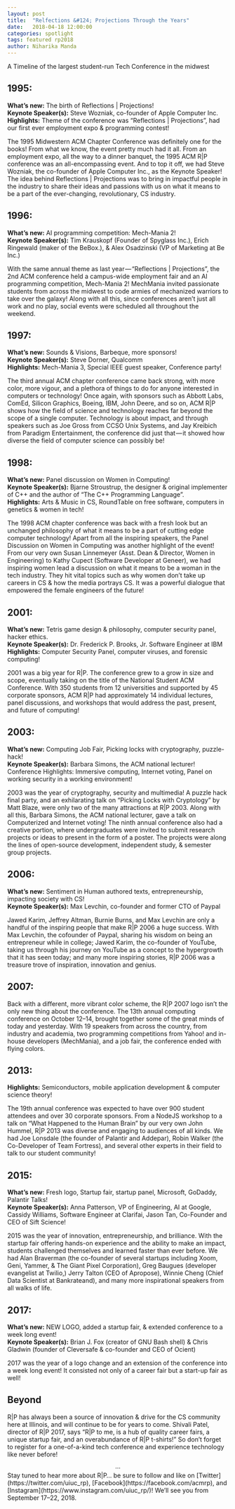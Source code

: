 ```yaml
---
layout: post
title:  "Relfections &#124; Projections Through the Years"
date:   2018-04-18 12:00:00
categories: spotlight
tags: featured rp2018
author: Niharika Manda
---
```


A Timeline of the largest student-run Tech Conference in the midwest  

## 1995: 
**What’s new:** The birth of Reflections &#124; Projections!   
**Keynote Speaker(s):** Steve Wozniak, co-founder of Apple Computer Inc.   
**Highlights:** Theme of the conference was “Reflections &#124; Projections”, had our first ever employment expo & programming contest!  

The 1995 Midwestern ACM Chapter Conference was definitely one for the books! From what we know, the event pretty much had it all. From an employment expo, all the way to a dinner banquet, the 1995 ACM R&#124;P conference was an all-encompassing event. And to top it off, we had Steve Wozniak, the co-founder of Apple Computer Inc., as the Keynote Speaker! The idea behind Reflections &#124; Projections was to bring in impactful people in the industry to share their ideas and passions with us on what it means to be a part of the ever-changing, revolutionary, CS industry.

## 1996:
**What’s new:** AI programming competition: Mech-Mania 2!  
**Keynote Speaker(s):** Tim Krauskopf (Founder of Spyglass Inc.), Erich Ringewald (maker of the BeBox.), & Alex Osadzinski (VP of Marketing at Be Inc.)  

With the same annual theme as last year — “Reflections &#124; Projections”, the 2nd ACM conference held a campus-wide employment fair and an AI programming competition, Mech-Mania 2! MechMania invited passionate students from across the midwest to code armies of mechanized warriors to take over the galaxy! Along with all this, since conferences aren’t just all work and no play, social events were scheduled all throughout the weekend.

## 1997:
**What’s new:** Sounds & Visions, Barbeque, more sponsors!  
**Keynote Speaker(s):** Steve Dorner, Qualcomm  
**Highlights:** Mech-Mania 3, Special IEEE guest speaker, Conference party!  

The third annual ACM chapter conference came back strong, with more color, more vigour, and a plethora of things to do for anyone interested in computers or technology! Once again, with sponsors such as Abbott Labs, ComEd, Silicon Graphics, Boeing, IBM, John Deere, and so on, ACM R&#124;P shows how the field of science and technology reaches far beyond the scope of a single computer. Technology is about impact, and through speakers such as Joe Gross from CCSO Unix Systems, and Jay Kreibich from Paradigm Entertainment, the conference did just that — it showed how diverse the field of computer science can possibly be!

## 1998:
**What’s new:** Panel discussion on Women in Computing!  
**Keynote Speaker(s):** Bjarne Stroustrup, the designer & original implementer of C++ and the author of “The C++ Programming Language”.  
**Highlights:** Arts & Music in CS, RoundTable on free software, computers in genetics & women in tech!  

The 1998 ACM chapter conference was back with a fresh look but an unchanged philosophy of what it means to be a part of cutting edge computer technology! Apart from all the inspiring speakers, the Panel Discussion on Women in Computing was another highlight of the event! From our very own Susan Linnemeyer (Asst. Dean & Director, Women in Engineering) to Kathy Cupect (Software Developer at Geneer), we had inspiring women lead a discussion on what it means to be a woman in the tech industry. They hit vital topics such as why women don’t take up careers in CS & how the media portrays CS. It was a powerful dialogue that empowered the female engineers of the future!

## 2001:
**What’s new:** Tetris game design & philosophy, computer security panel, hacker ethics.  
**Keynote Speaker(s):** Dr. Frederick P. Brooks, Jr. Software Engineer at IBM  
**Highlights:** Computer Security Panel, computer viruses, and forensic computing!  

2001 was a big year for R&#124;P. The conference grew to a grow in size and scope, eventually taking on the title of the National Student ACM Conference. With 350 students from 12 universities and supported by 45 corporate sponsors, ACM R&#124;P had approximately 14 individual lectures, panel discussions, and workshops that would address the past, present, and future of computing!

## 2003:
**What’s new:** Computing Job Fair, Picking locks with cryptography, puzzle-hack!  
**Keynote Speaker(s):** Barbara Simons, the ACM national lecturer!  
Conference Highlights: Immersive computing, Internet voting, Panel on working security in a working environment!  

2003 was the year of cryptography, security and multimedia! A puzzle hack final party, and an exhilarating talk on “Picking Locks with Cryptology” by Matt Blaze, were only two of the many attractions at R&#124;P 2003. Along with all this, Barbara Simons, the ACM national lecturer, gave a talk on Computerized and Internet voting! The ninth annual conference also had a creative portion, where undergraduates were invited to submit research projects or ideas to present in the form of a poster. The projects were along the lines of open-source development, independent study, & semester group projects.

## 2006:
**What’s new:** Sentiment in Human authored texts, entrepreneurship, impacting society with CS!   
**Keynote Speaker(s):** Max Levchin, co-founder and former CTO of Paypal  

Jawed Karim, Jeffrey Altman, Burnie Burns, and Max Levchin are only a handful of the inspiring people that make R&#124;P 2006 a huge success. With Max Levchin, the cofounder of Paypal, sharing his wisdom on being an entrepreneur while in college; Jawed Karim, the co-founder of YouTube, taking us through his journey on YouTube as a concept to the hypergrowth that it has seen today; and many more inspiring stories, R&#124;P 2006 was a treasure trove of inspiration, innovation and genius.

## 2007:
Back with a different, more vibrant color scheme, the R&#124;P 2007 logo isn’t the only new thing about the conference. The 13th annual computing conference on October 12–14, brought together some of the great minds of today and yesterday. With 19 speakers from across the country, from industry and academia, two programming competitions from Yahoo! and in-house developers (MechMania), and a job fair, the conference ended with flying colors.

## 2013:
**Highlights:** Semiconductors, mobile application development & computer science theory!  

The 19th annual conference was expected to have over 900 student attendees and over 30 corporate sponsors. From a NodeJS workshop to a talk on “What Happened to the Human Brain” by our very own John Hummel, R&#124;P 2013 was diverse and engaging to audiences of all kinds. We had Joe Lonsdale (the founder of Palantir and Addepar), Robin Walker (the Co-Developer of Team Fortress), and several other experts in their field to talk to our student community!

## 2015:
**What’s new:** Fresh logo, Startup fair, startup panel, Microsoft, GoDaddy, Palantir Talks!  
**Keynote Speaker(s):** Anna Patterson, VP of Engineering, AI at Google, Cassidy Williams, Software Engineer at Clarifai, Jason Tan, Co-Founder and CEO of Sift Science!  

2015 was the year of innovation, entrepreneurship, and brilliance. With the startup fair offering hands-on experience and the ability to make an impact, students challenged themselves and learned faster than ever before. We had Alan Braverman (the co-founder of several startups including Xoom, Geni, Yammer, & The Giant Pixel Corporation), Greg Baugues (developer evangelist at Twilio,) Jerry Talton (CEO of Apropose), Winnie Cheng (Chief Data Scientist at Bankrateand), and many more inspirational speakers from all walks of life.

## 2017:
**What’s new:** NEW LOGO, added a startup fair, & extended conference to a week long event!   
**Keynote Speaker(s):** Brian J. Fox (creator of GNU Bash shell) & Chris Gladwin (founder of Cleversafe & co-founder and CEO of Ocient)  

2017 was the year of a logo change and an extension of the conference into a week long event! It consisted not only of a career fair but a start-up fair as well!

## Beyond
R&#124;P has always been a source of innovation & drive for the CS community here at Illinois, and will continue to be for years to come. Shivali Patel, director of R&#124;P 2017, says “R&#124;P to me, is a hub of quality career fairs, a unique startup fair, and an overabundance of R&#124;P t-shirts!” So don’t forget to register for a one-of-a-kind tech conference and experience technology like never before!

<center>&middot;&middot;&middot;</center>
Stay tuned to hear more about R&#124;P… be sure to follow and like on [Twitter](https://twitter.com/uiuc_rp), [Facebook](https://facebook.com/acmrp), and [Instagram](https://www.instagram.com/uiuc_rp/)!   
We’ll see you from September 17–22, 2018.
